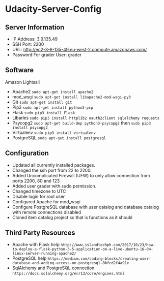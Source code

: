 # Udacity-Server-Config

## Server Information
- IP Address: 3.9.135.49
- SSH Port: 2200
- URL: http://ec2-3-9-135-49.eu-west-2.compute.amazonaws.com/
- Password For grader User: grader

## Software
  Amazon Lightsail
 
  - Apache2 `sudo apt-get install apache2`
  - mod_wsgi `sudo apt-get install libapache2-mod-wsgi-py3`
  - Git `sudo apt-get install git`
  - Pip3 `sudo apt-get install python3-pip`
  - Flask `sudo pip3 install Flask`
  - Libaries `sudo pip3 install httplib2 oauth2client sqlalchemy requests`
  - Psycopg2 `sudo apt-get build-dep python3-psycopg2` then `sudo pip3 install psycopg2`
  - Virtualenv `sudo pip3 install virtualenv`
  - PostgreSQL `sudo apt-get install postgresql`
  
## Configuration
  - Updated all currently installed packages.
  - Changed the ssh port from 22 to 2200.
  - Added Uncomplicated Firewall (UFW) to only allow connection from ports 2200, 80 and 123.
  - Added user grader with sudo permission.
  - Changed timezone to UTC
  - Disable login for root user
  - Configured Apache for mod_wsgi
  - Configure PostgreSQL database with user catalog and database catalog with remote connections disabled
  - Cloned item catalog project so that is functions as it should
  
## Third Party Resources
  - Apache with Flask help `http://www.islandtechph.com/2017/10/23/how-to-deploy-a-flask-python-3-5-application-on-a-live-ubuntu-16-04-linux-server-running-apache2/`
  - PostgreSQL help `https://medium.com/coding-blocks/creating-user-database-and-adding-access-on-postgresql-8bfcd2f4a91e`
  - SqlAlchemy and PostgreSQL conncetion `https://docs.sqlalchemy.org/en/13/core/engines.html`
